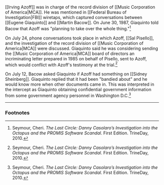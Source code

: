 [[Irving Azoff]] was in charge of the record division of [[Music Corporation of America|MCA]]. He was mentioned in [[Federal Bureau of Investigation|FBI]] wiretaps, which captured conversations between [[Eugene Giaquinto]] and [[Martin Bacow]]. On June 30, 1987, Giaquinto told Bacow that Azoff was "planning to take over the whole thing."[^1]

On July 24, phone conversations took place in which Azoff, [[Sal Pisello]], and the investigation of the record division of [[Music Corporation of America|MCA]] were discussed. Giaquinto said he was considering sending the [[Music Corporation of America|MCA]] board of directors an incriminating letter prepared in 1985 on behalf of Pisello, sent to Azoff, which would conflict with Azoff's testimony at the trial.[^1]

On July 12, Bacow asked Giaquinto if Azoff had something on [[Sidney Sheinberg]]. Giaquinto replied that it had been "bandied about" and he would know more when other documents came in. This was interpreted in the intercept as Giaquinto obtaining confidential government information from some government agency personnel in Washington D.C.[^1]

---
### Footnotes

[^1]: Seymour, Cheri. *The Last Circle: Danny Casolaro’s Investigation into the Octopus and the PROMIS Software Scandal*. First Edition. TrineDay, 2010.
